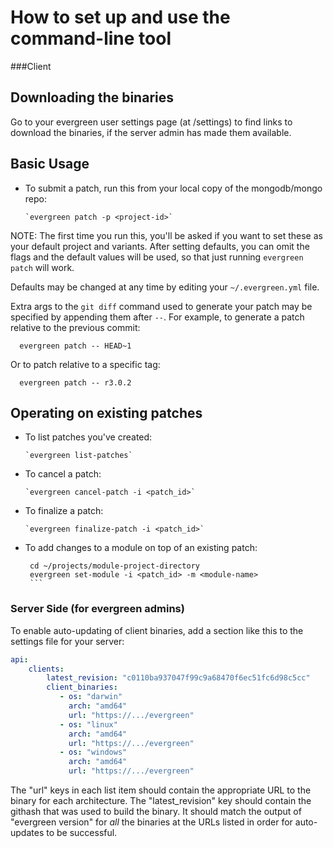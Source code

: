 How to set up and use the command-line tool
==

###Client

Downloading the binaries
--

Go to your evergreen user settings page (at /settings) to find links to download the binaries, if the server admin has made them available.

Basic Usage
--

* To submit a patch, run this from your local copy of the mongodb/mongo repo:

      `evergreen patch -p <project-id>`
    
NOTE: The first time you run this, you'll be asked if you want to set these as your default project and variants.
After setting defaults, you can omit the flags and the default values will be used, so that just running `evergreen patch` will work.

Defaults may be changed at any time by editing your `~/.evergreen.yml` file.

Extra args to the `git diff` command used to generate your patch may be specified by appending them after `--`.  For example, to generate a patch relative to the previous commit:

      evergreen patch -- HEAD~1

Or to patch relative to a specific tag:

      evergreen patch -- r3.0.2

Operating on existing patches
--


* To list patches you've created:

      `evergreen list-patches`


* To cancel a patch:
 
	  `evergreen cancel-patch -i <patch_id>`
    
* To finalize a patch:
 
      `evergreen finalize-patch -i <patch_id>`


* To add changes to a module on top of an existing  patch:

     ```
      cd ~/projects/module-project-directory
      evergreen set-module -i <patch_id> -m <module-name>
      ```

### Server Side (for evergreen admins)

To enable auto-updating of client binaries, add a section like this to the settings file for your server:


```yaml
api:
    clients:
        latest_revision: "c0110ba937047f99c9a68470f6ec51fc6d98c5cc"
        client_binaries:
           - os: "darwin"
             arch: "amd64"
             url: "https://.../evergreen"
           - os: "linux"
             arch: "amd64"
             url: "https://.../evergreen"
           - os: "windows"
             arch: "amd64"
             url: "https://.../evergreen"
```

The "url" keys in each list item should contain the appropriate URL to the binary for each architecture. The "latest_revision" key should contain the githash that was used to build the binary. It should match the output of "evergreen version" for *all* the binaries at the URLs listed in order for auto-updates to be successful.
